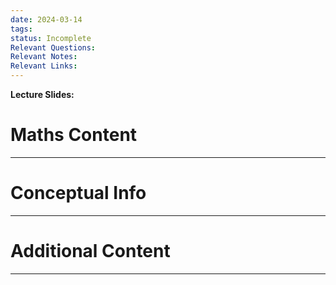 ```yaml
---
date: 2024-03-14
tags: 
status: Incomplete
Relevant Questions: 
Relevant Notes: 
Relevant Links:
---
```

**Lecture Slides:**
# Maths Content
---



# Conceptual Info
---



# Additional Content
---
